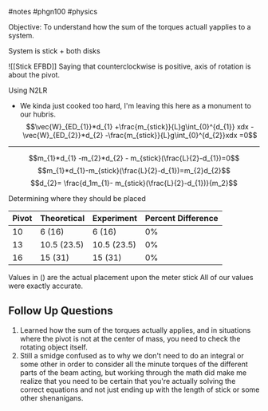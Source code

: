 #notes #phgn100 #physics

Objective:
To understand how the sum of the torques actuall yapplies to a system.

System is stick + both disks

![[Stick EFBD]]
Saying that counterclockwise is positive, axis of rotation is about the pivot.

Using N2LR
- We kinda just cooked too hard, I'm leaving this here as a monument to our hubris.
$$\vec{W}_{ED_{1}}*d_{1} +\frac{m_{stick}}{L}g\int_{0}^{d_{1}} xdx - \vec{W}_{ED_{2}}*d_{2} -\frac{m_{stick}}{L}g\int_{0}^{d_{2}}xdx =0$$

---


$$m_{1}*d_{1} -m_{2}*d_{2} - m_{stick}(\frac{L}{2}-d_{1})=0$$
$$m_{1}*d_{1}-m_{stick}(\frac{L}{2}-d_{1})=m_{2}d_{2}$$
$$d_{2}= \frac{d_1m_{1}- m_{stick}(\frac{L}{2}-d_{1})}{m_2}$$


Determining where they should be placed

| Pivot | Theoretical | Experiment | Percent Difference |
| ----- | ----------- | ---------- | ------------------ |
| 10    | 6 (16)            | 6 (16)           | 0%                   |
| 13    | 10.5 (23.5)            | 10.5 (23.5)           | 0%                   |
| 16      | 15 (31)            | 15 (31)           | 0%                   |

Values in () are the actual placement upon the meter stick
All of our values were exactly accurate.

## Follow Up Questions
1. Learned how the sum of the torques actually applies, and in situations where the pivot is not at the center of mass, you need to check the rotating object itself.
2. Still a smidge confused as to why we don't need to do an integral or some other in order to consider all the minute torques of the different parts of the beam acting, but working through the math did make me realize that you need to be certain that you're actually solving the correct equations and not just ending up with the length of stick or some other shenanigans. 